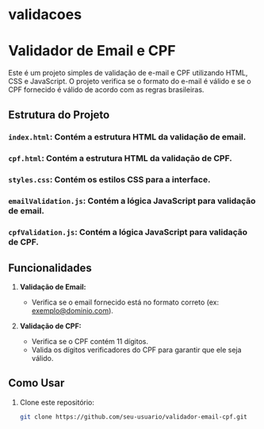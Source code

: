 # validacoes
# Validador de Email e CPF


Este é um projeto simples de validação de e-mail e CPF utilizando HTML,
CSS e JavaScript. O projeto verifica se o formato do e-mail é válido e
se o CPF fornecido é válido de acordo com as regras brasileiras.

## Estrutura do Projeto

### `index.html`: Contém a estrutura HTML da validação de email.
### `cpf.html`: Contém a estrutura HTML da validação de CPF.
### `styles.css`: Contém os estilos CSS para a interface.
### `emailValidation.js`: Contém a lógica JavaScript para validação de email.
### `cpfValidation.js`: Contém a lógica JavaScript para validação de CPF.

## Funcionalidades

1. **Validação de Email:**
   - Verifica se o email fornecido está no formato correto (ex: exemplo@dominio.com).
   
2. **Validação de CPF:**
   - Verifica se o CPF contém 11 dígitos.
   - Valida os dígitos verificadores do CPF para garantir que ele seja válido.

## Como Usar

1. Clone este repositório:
   ```sh
   git clone https://github.com/seu-usuario/validador-email-cpf.git
